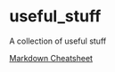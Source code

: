 # useful_stuff
A collection of useful stuff


[Markdown Cheatsheet](https://github.com/tchapi/markdown-cheatsheet/blob/master/README.md)
